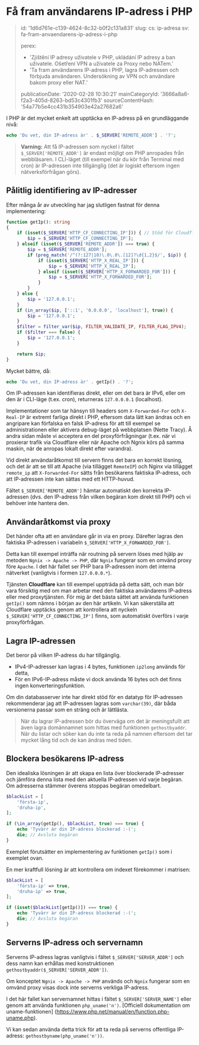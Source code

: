 Få fram användarens IP-adress i PHP
===================================

> id: '1d6d761e-c139-4624-8c32-b0f2c131a831'
> slug:
> 	cs: ip-adresa
> 	sv: fa-fram-anvaendarens-ip-adress-i-php
> 
> perex:
> 	- 'Zjištění IP adresy uživatele v PHP, ukládání IP adresy a ban uživatele. Ošetření VPN a uživatele za Proxy nebo NATem.'
> 	- 'Ta fram användarens IP-adress i PHP, lagra IP-adressen och förbjuda användaren. Undersökning av VPN och användare bakom proxy eller NAT.'
> 
> publicationDate: '2020-02-28 10:30:21'
> mainCategoryId: '3666a8a6-f2a3-405d-8263-bd53c4301fb3'
> sourceContentHash: '54a77b5e4cc431b354903e42a27682a6'

I PHP är det mycket enkelt att upptäcka en IP-adress på en grundläggande nivå:

```php
echo 'Du vet, din IP-adress är' . $_SERVER['REMOTE_ADDR'] . '?';
```

> **Varning:** Att få IP-adressen som nyckel i fältet `$_SERVER['REMOTE_ADDR']` är endast möjligt om PHP anropades från webbläsaren. I CLI-läget (till exempel när du kör från Terminal med cron) är IP-adressen inte tillgänglig (det är logiskt eftersom ingen nätverksförfrågan görs).

Pålitlig identifiering av IP-adresser
-----------------------------

Efter många år av utveckling har jag slutligen fastnat för denna implementering:

```php
function getIp(): string
{
    if (isset($_SERVER['HTTP_CF_CONNECTING_IP'])) { // Stöd för Cloudflare
        $ip = $_SERVER['HTTP_CF_CONNECTING_IP'];
    } elseif (isset($_SERVER['REMOTE_ADDR']) === true) {
        $ip = $_SERVER['REMOTE_ADDR'];
        if (preg_match('/^(?:127|10)\.0\.0\.[12]?\d{1,2}$/', $ip)) {
            if (isset($_SERVER['HTTP_X_REAL_IP'])) {
                $ip = $_SERVER['HTTP_X_REAL_IP'];
            } elseif (isset($_SERVER['HTTP_X_FORWARDED_FOR'])) {
                $ip = $_SERVER['HTTP_X_FORWARDED_FOR'];
            }
        }
    } else {
        $ip = '127.0.0.1';
    }
    if (in_array($ip, ['::1', '0.0.0.0', 'localhost'], true)) {
        $ip = '127.0.0.1';
    }
    $filter = filter_var($ip, FILTER_VALIDATE_IP, FILTER_FLAG_IPV4);
    if ($filter === false) {
        $ip = '127.0.0.1';
    }

    return $ip;
}
```

Mycket bättre, då:

```php
echo 'Du vet, din IP-adress är' . getIp() . '?';
```

Om IP-adressen kan identifieras direkt, eller om det bara är IPv6, eller om den är i CLI-läge (t.ex. cron), returneras `127.0.0.0.1` (localhost).

Implementationer som tar hänsyn till headers som `X-Forwarded-For` och `X-Real-IP` är extremt farliga direkt i PHP, eftersom data lätt kan ändras och en angripare kan förfalska en falsk IP-adress för att till exempel se administrationen eller aktivera debug-läget på webbplatsen (Nette Tracy). Å andra sidan måste vi acceptera en del proxyförfrågningar (t.ex. när vi proxierar trafik via Cloudflare eller när Apache och Ngnix körs på samma maskin, när de anropas lokalt direkt efter varandra).

Vid direkt användaråtkomst till servern finns det bara en korrekt lösning, och det är att se till att Apache (via tillägget `RemoteIP`) och Nginx via tillägget `remote_ip` att `X-Forwarded-For` sätts från besökarens faktiska IP-adress, och att IP-adressen inte kan sättas med ett HTTP-huvud.

Fältet `$_SERVER['REMOTE_ADDR']` hämtar automatiskt den korrekta IP-adressen (dvs. den IP-adress från vilken begäran kom direkt till PHP) och vi behöver inte hantera den.

Användaråtkomst via proxy
----------------------------

Det händer ofta att en användare går in via en proxy. Därefter lagras den faktiska IP-adressen i variabeln `$_SERVER['HTTP_X_FORWARDED_FOR']`.

Detta kan till exempel inträffa när routning på servern löses med hjälp av metoden `Ngnix -> Apache -> PHP`, där `Ngnix` fungerar som en omvänd proxy före `Apache`. I det här fallet ser PHP bara IP-adressen inom det interna nätverket (vanligtvis i formen `127.0.0.0.*`).

Tjänsten **Cloudflare** kan till exempel uppträda på detta sätt, och man bör vara försiktig med om man arbetar med den faktiska användarens IP-adress eller med proxytjänsten. För mig är det bästa sättet att använda funktionen `getIp()` som nämns i början av den här artikeln. Vi kan säkerställa att Cloudflare upptäcks genom att kontrollera att nyckeln `$_SERVER['HTTP_CF_CONNECTING_IP']` finns, som automatiskt överförs i varje proxyförfrågan.

Lagra IP-adressen
------------------

Det beror på vilken IP-adress du har tillgänglig.

- IPv4-IP-adresser kan lagras i 4 bytes, funktionen `ip2long` används för detta,
- För en IPv6-IP-adress måste vi dock använda 16 bytes och det finns ingen konverteringsfunktion.

Om din databasserver inte har direkt stöd för en datatyp för IP-adressen rekommenderar jag att IP-adressen lagras som `varchar(39)`, där båda versionerna passar som en sträng och är lättlästa.

> När du lagrar IP-adressen bör du överväga om det är meningsfullt att även lagra domännamnet som hittas med funktionen `gethostbyaddr`. När du listar och söker kan du inte ta reda på namnen eftersom det tar mycket lång tid och de kan ändras med tiden.

Blockera besökarens IP-adress
-----------------------------

Den idealiska lösningen är att skapa en lista över blockerade IP-adresser och jämföra denna lista med den aktuella IP-adressen vid varje begäran. Om adresserna stämmer överens stoppas begäran omedelbart.

```php
$blackList = [
    'första-ip',
    'druha-ip',
];

if (\in_array(getIp(), $blackList, true) === true) {
    echo 'Tyvärr är din IP-adress blockerad :-(';
    die; // Avsluta begäran
}
```

Exemplet förutsätter en implementering av funktionen `getIp()` som i exemplet ovan.

En mer kraftfull lösning är att kontrollera om indexet förekommer i matrisen:

```php
$blackList = [
    'första-ip' => true,
    'druha-ip' => true,
];

if (isset($blackList[getIp()]) === true) {
    echo 'Tyvärr är din IP-adress blockerad :-(';
    die; // Avsluta begäran
}
```

Serverns IP-adress och servernamn
---------------------------------

Serverns IP-adress lagras vanligtvis i fältet `$_SERVER['SERVER_ADDR']` och dess namn kan erhållas med konstruktionen `gethostbyaddr($_SERVER['SERVER_ADDR'])`.

Om konceptet `Ngnix -> Apache -> PHP` används och `Ngnix` fungerar som en omvänd proxy visas dock inte serverns verkliga IP-adress.

I det här fallet kan servernamnet hittas i fältet `$_SERVER['SERVER_NAME']` eller genom att använda funktionen `php_uname('n')`. [Officiell dokumentation om uname-funktionen] (https://www.php.net/manual/en/function.php-uname.php).

Vi kan sedan använda detta trick för att ta reda på serverns offentliga IP-adress: `gethostbyname(php_uname('n'))`.
